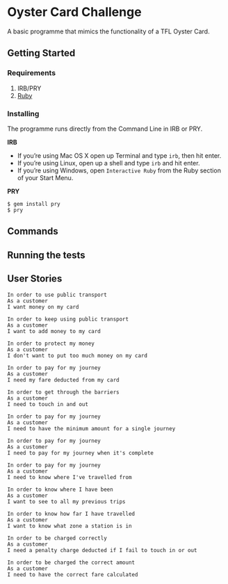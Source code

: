 Oyster Card Challenge
======

A basic programme that mimics the functionality of a TFL Oyster Card. 

## Getting Started

### Requirements

1. IRB/PRY
2. [Ruby](https://www.ruby-lang.org/en/documentation/installation/)

### Installing

The programme runs directly from the Command Line in IRB or PRY. 

**IRB**

* If you’re using Mac OS X open up Terminal and type `irb`, then hit enter.
* If you’re using Linux, open up a shell and type `irb` and hit enter.
* If you’re using Windows, open `Interactive Ruby` from the Ruby section of your Start Menu.


**PRY**
```
$ gem install pry
$ pry
```

## Commands

## Running the tests


## User Stories
```
In order to use public transport
As a customer
I want money on my card

In order to keep using public transport
As a customer
I want to add money to my card

In order to protect my money
As a customer
I don't want to put too much money on my card

In order to pay for my journey
As a customer
I need my fare deducted from my card

In order to get through the barriers
As a customer
I need to touch in and out

In order to pay for my journey
As a customer
I need to have the minimum amount for a single journey

In order to pay for my journey
As a customer
I need to pay for my journey when it's complete

In order to pay for my journey
As a customer
I need to know where I've travelled from

In order to know where I have been
As a customer
I want to see to all my previous trips

In order to know how far I have travelled
As a customer
I want to know what zone a station is in

In order to be charged correctly
As a customer
I need a penalty charge deducted if I fail to touch in or out

In order to be charged the correct amount
As a customer
I need to have the correct fare calculated
```
